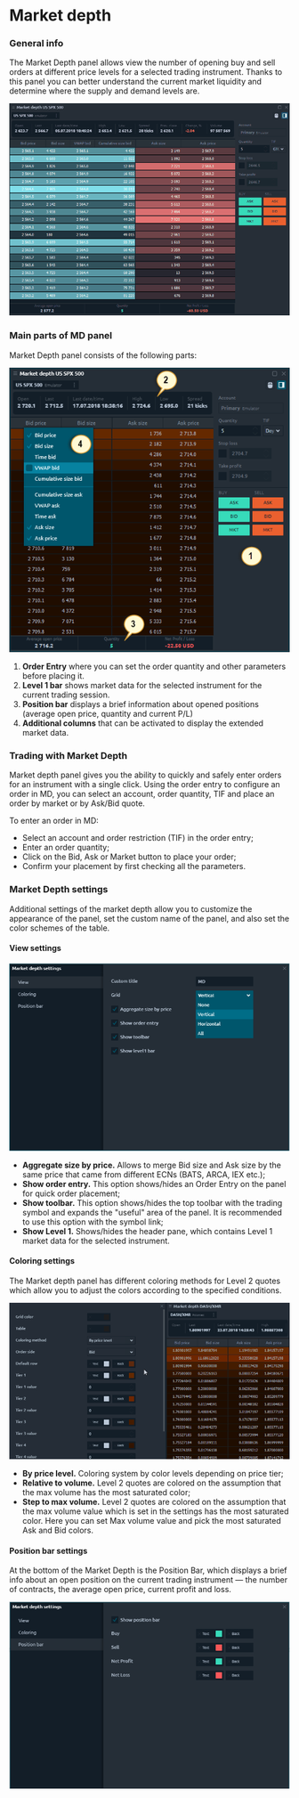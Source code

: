 # Market depth

### General info

The Market Depth panel allows view the number of opening buy and sell orders at different price levels for a selected trading instrument. Thanks to this panel you can better understand the current market liquidity and determine where the supply and demand levels are.

![General view of Market Depth](../.gitbook/assets/market-depth-in-action.gif)

### Main parts of MD panel

Market Depth panel consists of the following parts:

![](../.gitbook/assets/parts-of-md-panel.png)

1. **Order Entry** where you can set the order quantity and other parameters before placing it.
2. **Level 1 bar** shows market data for the selected instrument for the current trading session.
3. **Position bar** displays a brief information about opened positions \(average open price, quantity and current P/L\)
4. **Additional columns** that can be activated to display the extended market data.

### Trading with Market Depth

Market depth panel gives you the ability to quickly and safely enter orders for an instrument with a single click. Using the order entry to configure an order in MD, you can select an account, order quantity, TIF and place an order by market or by Ask/Bid quote.

To enter an order in MD:

* Select an account and order restriction \(TIF\) in the order entry;
* Enter an order quantity;
* Click on the Bid, Ask or Market button to place your order;
* Confirm your placement by first checking all the parameters.

### Market Depth settings

Additional settings of the market depth allow you to customize the appearance of the panel, set the custom name of the panel, and also set the color schemes of the table.

#### View settings

![View settings in market depth panel](../.gitbook/assets/view-settings-in-md.png)

* **Aggregate size by price.** Allows to merge Bid size and Ask size by the same price that came from different ECNs \(BATS, ARCA, IEX etc.\);
* **Show order entry.** This option shows/hides an Order Entry on the panel for quick order placement;
* **Show toolbar.** This option shows/hides the top toolbar with the trading symbol and expands the "useful" area of the panel. It is recommended to use this option with the symbol link;
* **Show Level 1.** Shows/hides the header pane, which contains Level 1 market data for the selected instrument.

#### Coloring settings

The Market depth panel has different coloring methods for Level 2 quotes which allow you to adjust the colors according to the specified conditions.

![Coloring methods in market depth](../.gitbook/assets/coloring-methods-md.gif)

* **By price level.** Coloring system by color levels depending on price tier;
* **Relative to volume.** Level 2 quotes are colored on the assumption that the max volume has the most saturated color;
* **Step to max volume.** Level 2 quotes are colored on the assumption that the max volume value which is set in the settings has the most saturated color. Here you can set Max volume value and pick the most saturated Ask and Bid colors.

#### Position bar settings

At the bottom of the Market Depth is the Position Bar, which displays a brief info about an open position on the current trading instrument  — the number of contracts, the average open price, current profit and loss.

![Position bar settings in market depth panel](../.gitbook/assets/position-bar-settings.png)

  


